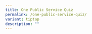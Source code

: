 ```yaml
---
title: One Public Service Quiz
permalink: /one-public-service-quiz/
variant: tiptap
description: ""
---
```


